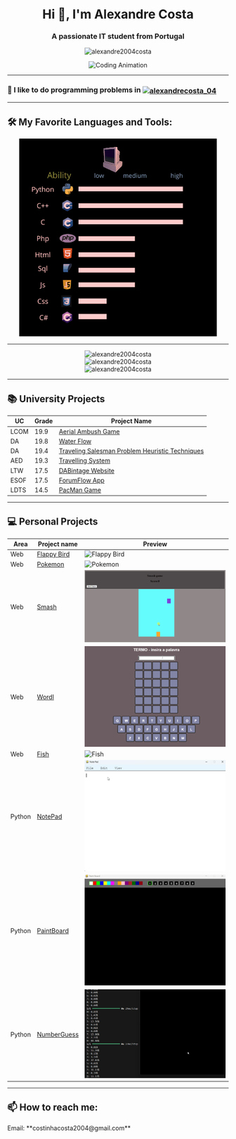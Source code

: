 <h1 align="center">Hi 👋, I'm Alexandre Costa</h1>
<h3 align="center">A passionate IT student from Portugal</h3>

<p align="center">
  <img src="https://komarev.com/ghpvc/?username=alexandre2004costa&label=Profile%20views&color=0e74a5&style=flat" alt="alexandre2004costa" />
</p>

<p align="center">
  <img src="https://github.com/alexandre2004costa/alexandre2004costa/assets/108695812/63e8d619-0d0a-411d-9f83-b36b51226d92" alt="Coding Animation" />
</p>


---

<h3 align="left">🎯 I like to do programming problems in <a href="https://www.leetcode.com/alexandrecosta_04" target="blank"><img align="center" src="https://raw.githubusercontent.com/rahuldkjain/github-profile-readme-generator/master/src/images/icons/Social/leet-code.svg" alt="alexandrecosta_04" height="30" width="40" /></a></h3>



---
<h2 align="left">🛠 My Favorite Languages and Tools:</h2>
<p align="center">
  <img src="https://github.com/alexandre2004costa/Smash_Game/blob/main/giphy.gif" alt="Languages anim" />
</p>

---

<div align="center">
  <img src="https://github-readme-stats.vercel.app/api/top-langs?username=alexandre2004costa&show_icons=true&locale=en&layout=compact" alt="alexandre2004costa" />
</div>
<div align="center">
  <img src="https://github-readme-stats.vercel.app/api?username=alexandre2004costa&show_icons=true&locale=en" alt="alexandre2004costa" />
</div>
<div align="center">
  <img src="https://github-readme-streak-stats.herokuapp.com/?user=alexandre2004costa&" alt="alexandre2004costa" />
</div>

---

<h2 align="left">📚 University Projects</h2>

| UC  | Grade | Project Name |
|-------------------|-------|--------------------------|
| LCOM              | 19.9  | [Aerial Ambush Game](https://github.com/alexandre2004costa/Lcom-project) |
| DA                | 19.8  | [Water Flow](https://github.com/SofiaX5/DA_1) |
| DA                | 19.4  | [Traveling Salesman Problem Heuristic Techniques](https://github.com/alexandre2004costa/AlexandreX5_D2) |
| AED               | 19.3  | [Travelling System](https://github.com/berno9/ProjetoAED2) |
| LTW               | 17.5  | [DABintage Website](https://github.com/FEUP-LTW-2024/ltw-project-2024-ltw04g06) |
| ESOF              | 17.5  | [ForumFlow App](https://github.com/FEUP-LEIC-ES-2023-24/2LEIC04T5) |
| LDTS              | 14.5  | [PacMan Game](https://github.com/FEUP-LDTS-2023/project-l04gr04) |

---

<h2 align="left">💻 Personal Projects</h2>

| Area    | Project name |  Preview |
|---------|--------------|----------|
| Web     | [Flappy Bird](https://github.com/alexandre2004costa/Flappy-Bird) | ![Flappy Bird](https://github.com/alexandre2004costa/Flappy-Bird/blob/main/Animation.gif) |
| Web     | [Pokemon](https://github.com/alexandre2004costa/Pokemon) | ![Pokemon](https://github.com/alexandre2004costa/Pokemon/blob/main/Animation.gif) |
| Web     | [Smash](https://github.com/alexandre2004costa/Smash_Game) | ![Smash](https://github.com/alexandre2004costa/Smash_Game/blob/main/Animation.gif) |
| Web     | [Wordl](https://github.com/alexandre2004costa/Wordl) | ![Wordl](https://github.com/alexandre2004costa/Wordl/blob/main/Animation.gif) |
| Web     | [Fish](https://github.com/alexandre2004costa/Fish-Game) | ![Fish](https://github.com/alexandre2004costa/Fish-Game/blob/main/Animation.gif) |
| Python  | [NotePad](https://github.com/alexandre2004costa/NotePad) | ![NotePad](https://github.com/alexandre2004costa/NotePad/blob/main/Animation.gif) |
| Python  | [PaintBoard](https://github.com/alexandre2004costa/PaintBoard) | ![PaintBoard](https://github.com/alexandre2004costa/PaintBoard/blob/main/Animation.gif) |
| Python  | [NumberGuess](https://github.com/alexandre2004costa/NumbersAI) | ![NumberGuess](https://github.com/alexandre2004costa/NumbersAI/blob/main/Animation.gif) |


---

<h2 align="left">📫 How to reach me:</h2>
<p align="left">Email: **costinhacosta2004@gmail.com**</p>
